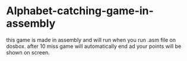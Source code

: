 # Alphabet-catching-game-in-assembly
this game is made in assembly and will run when you run .asm file on dosbox. after 10 miss game will automatically end ad your points will be shown on screen.
